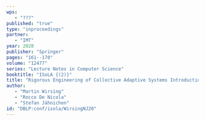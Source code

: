 ```yaml
---
wps: 
   - "???"
published: "true"
type: "inproceedings"
partner: 
   - "IMT"
year: 2020
publisher: "Springer"
pages: "161--170"
volume: "12477"
series: "Lecture Notes in Computer Science"
booktitle: "ISoLA {(2)}"
title: "Rigorous Engineering of Collective Adaptive Systems Introduction to the 3rd Track Edition"
author: 
   - "Martin Wirsing"
   - "Rocco De Nicola"
   - "Stefan Jähnichen"
id: "DBLP:conf/isola/WirsingNJ20"
---
```

